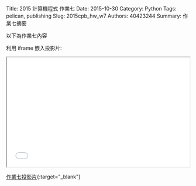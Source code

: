 Title: 2015 計算機程式 作業七
Date: 2015-10-30
Category: Python
Tags: pelican, publishing
Slug: 2015cpb_hw_w7
Authors: 40423244
Summary: 作業七摘要

以下為作業七內容

利用 iframe 嵌入投影片:

<iframe src="40423244_cp_w7_p.html" width="500" height="300"></iframe>

[作業七投影片](40423244_cp_w7_p.html){:target="_blank"}

